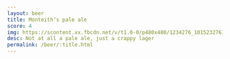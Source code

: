```yaml
---
layout: beer
title: Monteith’s pale ale
score: 4
img: https://scontent.xx.fbcdn.net/v/t1.0-0/p480x480/1234276_10152327616288745_1383768960_n.jpg?oh=d807d8131be79684a9503fe64c3341c2&oe=58DE2A21
desc: Not at all a pale ale, just a crappy lager
permalink: /beer/:title.html
---
```

